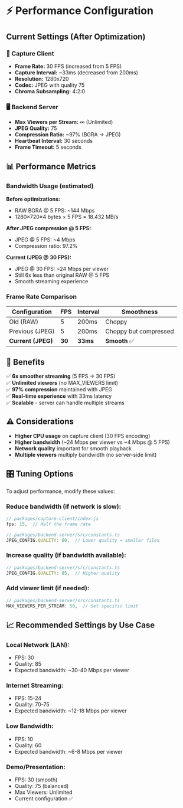 # ⚡ Performance Configuration

## Current Settings (After Optimization)

### 🎥 Capture Client
- **Frame Rate:** 30 FPS (increased from 5 FPS)
- **Capture Interval:** ~33ms (decreased from 200ms)
- **Resolution:** 1280x720
- **Codec:** JPEG with quality 75
- **Chroma Subsampling:** 4:2:0

### 🖥️ Backend Server
- **Max Viewers per Stream:** ∞ (Unlimited)
- **JPEG Quality:** 75
- **Compression Ratio:** ~97% (BGRA → JPEG)
- **Heartbeat Interval:** 30 seconds
- **Frame Timeout:** 5 seconds

## 📊 Performance Metrics

### Bandwidth Usage (estimated)

**Before optimizations:**
- RAW BGRA @ 5 FPS: ~144 Mbps
- 1280×720×4 bytes × 5 FPS = 18.432 MB/s

**After JPEG compression @ 5 FPS:**
- JPEG @ 5 FPS: ~4 Mbps
- Compression ratio: 97.2%

**Current (JPEG @ 30 FPS):**
- JPEG @ 30 FPS: ~24 Mbps per viewer
- Still 6x less than original RAW @ 5 FPS
- Smooth streaming experience

### Frame Rate Comparison

| Configuration | FPS | Interval | Smoothness |
|--------------|-----|----------|------------|
| Old (RAW) | 5 | 200ms | Choppy |
| Previous (JPEG) | 5 | 200ms | Choppy but compressed |
| **Current (JPEG)** | **30** | **33ms** | **Smooth** ✅ |

## 🚀 Benefits

✅ **6x smoother streaming** (5 FPS → 30 FPS)  
✅ **Unlimited viewers** (no MAX_VIEWERS limit)  
✅ **97% compression** maintained with JPEG  
✅ **Real-time experience** with 33ms latency  
✅ **Scalable** - server can handle multiple streams  

## ⚠️ Considerations

- **Higher CPU usage** on capture client (30 FPS encoding)
- **Higher bandwidth** (~24 Mbps per viewer vs ~4 Mbps @ 5 FPS)
- **Network quality** important for smooth playback
- **Multiple viewers** multiply bandwidth (no server-side limit)

## 🎛️ Tuning Options

To adjust performance, modify these values:

### Reduce bandwidth (if network is slow):
```javascript
// packages/capture-client/index.js
fps: 15,  // Half the frame rate
```

```typescript
// packages/backend-server/src/constants.ts
JPEG_CONFIG.QUALITY: 60,  // Lower quality = smaller files
```

### Increase quality (if bandwidth available):
```typescript
// packages/backend-server/src/constants.ts
JPEG_CONFIG.QUALITY: 85,  // Higher quality
```

### Add viewer limit (if needed):
```typescript
// packages/backend-server/src/constants.ts
MAX_VIEWERS_PER_STREAM: 50,  // Set specific limit
```

## 📈 Recommended Settings by Use Case

### Local Network (LAN):
- FPS: 30
- Quality: 85
- Expected bandwidth: ~30-40 Mbps per viewer

### Internet Streaming:
- FPS: 15-24
- Quality: 70-75
- Expected bandwidth: ~12-18 Mbps per viewer

### Low Bandwidth:
- FPS: 10
- Quality: 60
- Expected bandwidth: ~6-8 Mbps per viewer

### Demo/Presentation:
- FPS: 30 (smooth)
- Quality: 75 (balanced)
- Max Viewers: Unlimited
- Current configuration ✅
